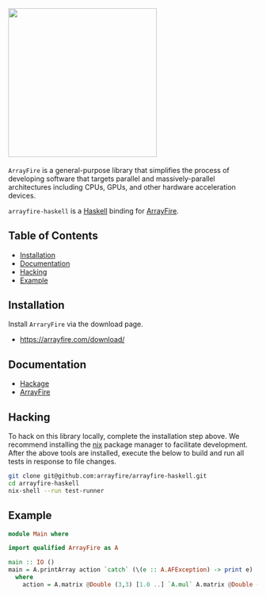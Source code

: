 ## <a href="http://arrayfire.com/"><img src="http://arrayfire.com/logos/arrayfire_logo_whitebkgnd.png" width="300"></a>
`ArrayFire` is a general-purpose library that simplifies the process of developing software that targets parallel and massively-parallel architectures including CPUs, GPUs, and other hardware acceleration devices.

`arrayfire-haskell` is a [Haskell](https://haskell.org) binding for [ArrayFire](https://arrayfire.com).

## Table of Contents
 - [Installation](#Installation)
 - [Documentation](#Documentation)
 - [Hacking](#Hacking)
 - [Example](#Example)


## Installation
Install `ArraryFire` via the download page.
  - https://arrayfire.com/download/

## Documentation
  - [Hackage](http://hackage.haskell.org/package/miso)
  - [ArrayFire](http://arrayfire.org/docs/gettingstarted.htm)

## Hacking
To hack on this library locally, complete the installation step above. We recommend installing the [nix](https://nixos.org/nix/download.html) package manager to facilitate development. After the above tools are installed, execute the below to build and run all tests in response to file changes.

```bash
git clone git@github.com:arrayfire/arrayfire-haskell.git
cd arrayfire-haskell
nix-shell --run test-runner
```

## Example
```haskell
module Main where

import qualified ArrayFire as A

main :: IO ()
main = A.printArray action `catch` (\(e :: A.AFException) -> print e)
  where
    action = A.matrix @Double (3,3) [1.0 ..] `A.mul` A.matrix @Double (3,3) [1.0 ..]
```
